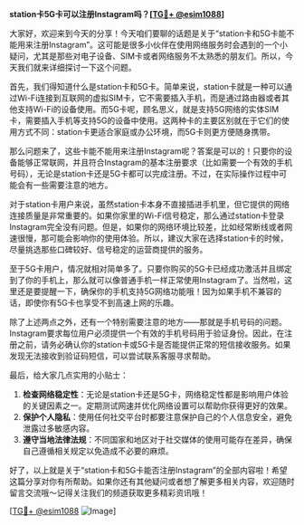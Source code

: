 **station卡5G卡可以注册Instagram吗？[[TG💪+ @esim1088](https://t.me/s/esim1088)]**

大家好，欢迎来到今天的分享！今天咱们要聊的话题是关于“station卡和5G卡能不能用来注册Instagram”。这可能是很多小伙伴在使用网络服务时会遇到的一个小疑问，尤其是那些对电子设备、SIM卡或者网络服务不太熟悉的朋友们。所以，今天我们就来详细探讨一下这个问题。

首先，我们得知道什么是station卡和5G卡。简单来说，station卡就是一种可以通过Wi-Fi连接到互联网的虚拟SIM卡，它不需要插入手机，而是通过路由器或者其他支持Wi-Fi的设备使用。而5G卡呢，顾名思义，就是支持5G网络的实体SIM卡，需要插入手机等支持5G的设备中使用。这两种卡的主要区别就在于它们的使用方式不同：station卡更适合家庭或办公环境，而5G卡则更方便随身携带。

那么问题来了，这些卡能不能用来注册Instagram呢？答案是可以的！只要你的设备能够正常联网，并且符合Instagram的基本注册要求（比如需要一个有效的手机号码），无论是station卡还是5G卡都可以完成注册。不过，在实际操作过程中可能会有一些需要注意的地方。

对于station卡用户来说，虽然station卡本身不直接插进手机里，但它提供的网络连接质量是非常重要的。如果你家里的Wi-Fi信号稳定，那么通过station卡登录Instagram完全没有问题。但是，如果你的网络环境比较差，比如经常断线或者网速很慢，那可能会影响你的使用体验。所以，建议大家在选择station卡的时候，尽量挑选那些口碑较好、信号稳定的运营商提供的服务。

至于5G卡用户，情况就相对简单多了。只要你购买的5G卡已经成功激活并且绑定到了你的手机上，那么就可以像普通手机一样正常使用Instagram了。当然啦，这里还是要提醒一下，确保你的手机支持5G网络功能哦！因为如果手机不兼容的话，即使你有5G卡也享受不到高速上网的乐趣。

除了上述两点之外，还有一个特别需要注意的地方——那就是手机号码的问题。Instagram要求每位用户必须提供一个有效的手机号码用于验证身份。因此，在注册之前，请务必确认你的station卡或5G卡是否能提供正常的短信接收服务。如果发现无法接收到验证码短信，可以尝试联系客服寻求帮助。

最后，给大家几点实用的小贴士：

1. **检查网络稳定性**：无论是station卡还是5G卡，网络稳定性都是影响用户体验的关键因素之一。定期测试网速并优化网络设置可以帮助你获得更好的效果。
2. **保护个人隐私**：使用任何社交平台时都要注意保护自己的个人信息安全，避免泄露过多敏感内容。
3. **遵守当地法律法规**：不同国家和地区对于社交媒体的使用可能存在差异，确保自己遵循相关规定以免造成不必要的麻烦。

好了，以上就是关于“station卡和5G卡能否注册Instagram”的全部内容啦！希望这篇分享对你有所帮助。如果你还有其他疑问或者想了解更多相关内容，欢迎随时留言交流哦～记得关注我们的频道获取更多精彩资讯哦！

[[TG💪+ @esim1088](https://t.me/s/esim1088) ![Image](https://i.postimg.cc/4NQfJmqS/Snipaste-2025-05-13-00-14-12.png)]
